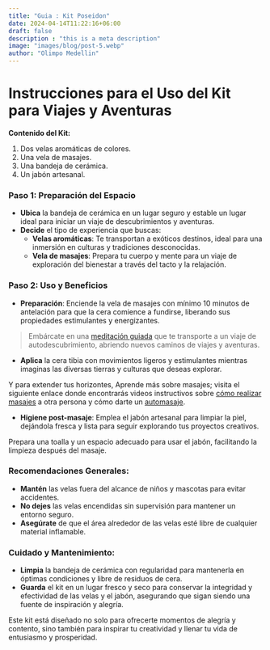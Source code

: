 ```yaml
---
title: "Guia : Kit Poseidon"
date: 2024-04-14T11:22:16+06:00
draft: false
description : "this is a meta description"
image: "images/blog/post-5.webp"
author: "Olimpo Medellin"
---
```


# Instrucciones para el Uso del Kit para Viajes y Aventuras

**Contenido del Kit:**
1. Dos velas aromáticas de colores.
2. Una vela de masajes.
3. Una bandeja de cerámica.
4. Un jabón artesanal.

### Paso 1: Preparación del Espacio
- **Ubica** la bandeja de cerámica en un lugar seguro y estable un lugar ideal para iniciar un viaje de descubrimientos y aventuras.
- **Decide** el tipo de experiencia que buscas:
  - **Velas aromáticas**: Te transportan a exóticos destinos, ideal para una inmersión en culturas y tradiciones desconocidas.
  - **Vela de masajes**: Prepara tu cuerpo y mente para un viaje de exploración del bienestar a través del tacto y la relajación.

### Paso 2: Uso y Beneficios
- **Preparación**: Enciende la vela de masajes con mínimo 10 minutos de antelación para que la cera comience a fundirse, liberando sus propiedades estimulantes y energizantes.

> Embárcate en una [meditación guiada]() que te transporte a un viaje de autodescubrimiento, abriendo nuevos caminos de viajes y aventuras.

- **Aplica** la cera tibia con movimientos ligeros y estimulantes mientras imaginas las diversas tierras y culturas que deseas explorar.

Y para extender tus horizontes, Aprende más sobre masajes; visita el siguiente enlace donde encontrarás videos instructivos sobre [cómo realizar masajes]() a otra persona y cómo darte un [automasaje]().

- **Higiene post-masaje**: Emplea el jabón artesanal para limpiar la piel, dejándola fresca y lista para seguir explorando tus proyectos creativos.

Prepara una toalla y un espacio adecuado para usar el jabón, facilitando la limpieza después del masaje.

### Recomendaciones Generales:
- **Mantén** las velas fuera del alcance de niños y mascotas para evitar accidentes.
- **No dejes** las velas encendidas sin supervisión para mantener un entorno seguro.
- **Asegúrate** de que el área alrededor de las velas esté libre de cualquier material inflamable.

### Cuidado y Mantenimiento:
- **Limpia** la bandeja de cerámica con regularidad para mantenerla en óptimas condiciones y libre de residuos de cera.
- **Guarda** el kit en un lugar fresco y seco para conservar la integridad y efectividad de las velas y el jabón, asegurando que sigan siendo una fuente de inspiración y alegría.

Este kit está diseñado no solo para ofrecerte momentos de alegría y contento, sino también para inspirar tu creatividad y llenar tu vida de entusiasmo y prosperidad.
